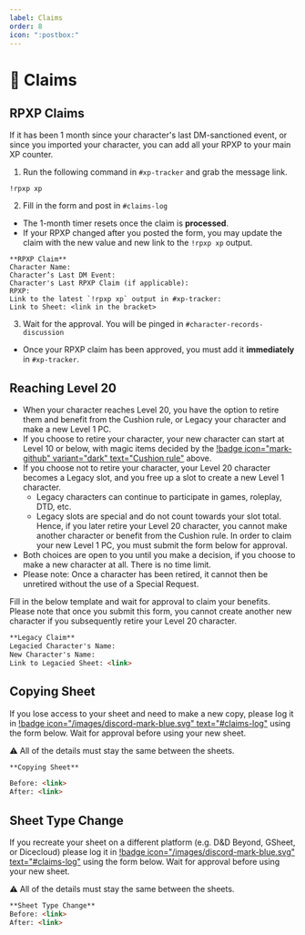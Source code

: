 ```yaml
---
label: Claims
order: 8
icon: ":postbox:"
---
```

<style>
h1:before { 
  content: "📮 ";
}
</style>

# Claims

## RPXP Claims

If it has been 1 month since your character's last DM-sanctioned event, or since you imported your character, you can add all your RPXP to your main XP counter. 

1. Run the following command in `#xp-tracker` and grab the message link.
```
!rpxp xp
```

2. Fill in the form and post in `#claims-log`

- The 1-month timer resets once the claim is **processed**.
- If your RPXP changed after you posted the form, you may update the claim with the new value and new link to the `!rpxp xp` output.

```
**RPXP Claim**
Character Name:
Character’s Last DM Event:
Character's Last RPXP Claim (if applicable):
RPXP:
Link to the latest `!rpxp xp` output in #xp-tracker:
Link to Sheet: <link in the bracket>
```

3) Wait for the approval. You will be pinged in `#character-records-discussion`

- Once your RPXP claim has been approved, you must add it **immediately** in `#xp-tracker`.

## Reaching Level 20
- When your character reaches Level 20, you have the option to retire them and benefit from the Cushion rule, or Legacy your character and make a new Level 1 PC.
- If you choose to retire your character, your new character can start at Level 10 or below, with magic items decided by the [!badge icon="mark-github" variant="dark" text="Cushion rule"](/records/character-death/#cushion-rule) above.
- If you choose not to retire your character, your Level 20 character becomes a Legacy slot, and you free up a slot to create a new Level 1 character.
  - Legacy characters can continue to participate in games, roleplay, DTD, etc.
  - Legacy slots are special and do not count towards your slot total. Hence, if you later retire your Level 20 character, you cannot make another character or benefit from the Cushion rule. In order to claim your new Level 1 PC, you must submit the form below for approval.
- Both choices are open to you until you make a decision, if you choose to make a new character at all. There is no time limit.
- Please note: Once a character has been retired, it cannot then be unretired without the use of a Special Request.

Fill in the below template and wait for approval to claim your benefits. Please note that once you submit this form, you cannot create another new character if you subsequently retire your Level 20 character.

```md
**Legacy Claim**
Legacied Character's Name:
New Character's Name:
Link to Legacied Sheet: <link>
```

## Copying Sheet
If you lose access to your sheet and need to make a new copy, please log it in [!badge icon="/images/discord-mark-blue.svg" text="#claims-log"](https://discord.com/channels/512870694883950598/848389898204741642) using the form below. Wait for approval before using your new sheet.

⚠️ All of the details must stay the same between the sheets.

```md
**Copying Sheet**

Before: <link>
After: <link>
```

## Sheet Type Change
If you recreate your sheet on a different platform (e.g. D&D Beyond, GSheet, or Dicecloud) please log it in [!badge icon="/images/discord-mark-blue.svg" text="#claims-log"](https://discord.com/channels/512870694883950598/848389898204741642) using the form below. Wait for approval before using your new sheet.

⚠️ All of the details must stay the same between the sheets.

```md
**Sheet Type Change**
Before: <link>
After: <link>
```